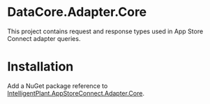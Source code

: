 ﻿# DataCore.Adapter.Core

This project contains request and response types used in App Store Connect adapter queries.


# Installation

Add a NuGet package reference to [IntelligentPlant.AppStoreConnect.Adapter.Core](https://www.nuget.org/packages/IntelligentPlant.AppStoreConnect.Adapter.Core).